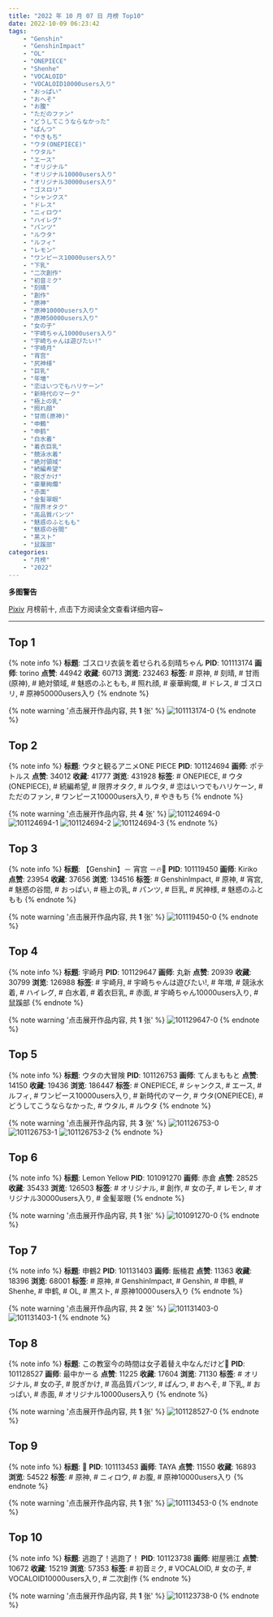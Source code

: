 ```yaml
---
title: "2022 年 10 月 07 日 月榜 Top10"
date: 2022-10-09 06:23:42
tags:
    - "Genshin"
    - "GenshinImpact"
    - "OL"
    - "ONEPIECE"
    - "Shenhe"
    - "VOCALOID"
    - "VOCALOID10000users入り"
    - "おっぱい"
    - "おへそ"
    - "お腹"
    - "ただのファン"
    - "どうしてこうならなかった"
    - "ぱんつ"
    - "やきもち"
    - "ウタ(ONEPIECE)"
    - "ウタル"
    - "エース"
    - "オリジナル"
    - "オリジナル10000users入り"
    - "オリジナル30000users入り"
    - "ゴスロリ"
    - "シャンクス"
    - "ドレス"
    - "ニィロウ"
    - "ハイレグ"
    - "パンツ"
    - "ルウタ"
    - "ルフィ"
    - "レモン"
    - "ワンピース10000users入り"
    - "下乳"
    - "二次創作"
    - "初音ミク"
    - "刻晴"
    - "創作"
    - "原神"
    - "原神10000users入り"
    - "原神50000users入り"
    - "女の子"
    - "宇崎ちゃん10000users入り"
    - "宇崎ちゃんは遊びたい!"
    - "宇崎月"
    - "宵宫"
    - "尻神様"
    - "巨乳"
    - "年増"
    - "恋はいつでもハリケーン"
    - "新時代のマーク"
    - "極上の乳"
    - "照れ顔"
    - "甘雨(原神)"
    - "申鶴"
    - "申鹤"
    - "白水着"
    - "着衣巨乳"
    - "競泳水着"
    - "絶対領域"
    - "続編希望"
    - "脱ぎかけ"
    - "豪華絢爛"
    - "赤面"
    - "金髪翠眼"
    - "限界オタク"
    - "高品質パンツ"
    - "魅惑のふともも"
    - "魅惑の谷間"
    - "黒スト"
    - "鼠蹊部"
categories:
    - "月榜"
    - "2022"
---
```


<i class="fa fa-triangle-exclamation"></i>**多图警告**<i class="fa fa-triangle-exclamation"></i>

[Pixiv](https://www.pixiv.net/) 月榜前十, 点击下方阅读全文查看详细内容~

<!-- more -->

---

## Top 1

{% note info %}
**标题**: ゴスロリ衣装を着せられる刻晴ちゃん
**PID**: 101113174 **画师**: torino
**点赞**: 44942 **收藏**: 60713 **浏览**: 232463
**标签**: # 原神, # 刻晴, # 甘雨(原神), # 絶対領域, # 魅惑のふともも, # 照れ顔, # 豪華絢爛, # ドレス, # ゴスロリ, # 原神50000users入り
{% endnote %}

{% note warning '点击展开作品内容, 共 **1** 张' %}
![101113174-0](https://i.pixiv.re/img-original/img/2022/09/10/00/00/07/101113174_p0.jpg)
{% endnote %}

## Top 2

{% note info %}
**标题**: ウタと観るアニメONE PIECE
**PID**: 101124694 **画师**: ポテトルス
**点赞**: 34012 **收藏**: 41777 **浏览**: 431928
**标签**: # ONEPIECE, # ウタ(ONEPIECE), # 続編希望, # 限界オタク, # ルウタ, # 恋はいつでもハリケーン, # ただのファン, # ワンピース10000users入り, # やきもち
{% endnote %}

{% note warning '点击展开作品内容, 共 **4** 张' %}
![101124694-0](https://i.pixiv.re/img-original/img/2022/09/10/14/17/08/101124694_p0.jpg)
![101124694-1](https://i.pixiv.re/img-original/img/2022/09/10/14/17/08/101124694_p1.jpg)
![101124694-2](https://i.pixiv.re/img-original/img/2022/09/10/14/17/08/101124694_p2.jpg)
![101124694-3](https://i.pixiv.re/img-original/img/2022/09/10/14/17/08/101124694_p3.jpg)
{% endnote %}

## Top 3

{% note info %}
**标题**: 【Genshin】－ 宵宫 －🔥🏹
**PID**: 101119450 **画师**: Kiriko
**点赞**: 23954 **收藏**: 37656 **浏览**: 134516
**标签**: # GenshinImpact, # 原神, # 宵宫, # 魅惑の谷間, # おっぱい, # 極上の乳, # パンツ, # 巨乳, # 尻神様, # 魅惑のふともも
{% endnote %}

{% note warning '点击展开作品内容, 共 **1** 张' %}
![101119450-0](https://i.pixiv.re/img-original/img/2022/09/10/08/00/01/101119450_p0.png)
{% endnote %}

## Top 4

{% note info %}
**标题**: 宇崎月
**PID**: 101129647 **画师**: 丸新
**点赞**: 20939 **收藏**: 30799 **浏览**: 126988
**标签**: # 宇崎月, # 宇崎ちゃんは遊びたい!, # 年増, # 競泳水着, # ハイレグ, # 白水着, # 着衣巨乳, # 赤面, # 宇崎ちゃん10000users入り, # 鼠蹊部
{% endnote %}

{% note warning '点击展开作品内容, 共 **1** 张' %}
![101129647-0](https://i.pixiv.re/img-original/img/2022/09/10/18/52/38/101129647_p0.jpg)
{% endnote %}

## Top 5

{% note info %}
**标题**: ウタの大冒険
**PID**: 101126753 **画师**: てんまももと
**点赞**: 14150 **收藏**: 19436 **浏览**: 186447
**标签**: # ONEPIECE, # シャンクス, # エース, # ルフィ, # ワンピース10000users入り, # 新時代のマーク, # ウタ(ONEPIECE), # どうしてこうならなかった, # ウタル, # ルウタ
{% endnote %}

{% note warning '点击展开作品内容, 共 **3** 张' %}
![101126753-0](https://i.pixiv.re/img-original/img/2022/09/10/16/26/11/101126753_p0.jpg)
![101126753-1](https://i.pixiv.re/img-original/img/2022/09/10/16/26/11/101126753_p1.jpg)
![101126753-2](https://i.pixiv.re/img-original/img/2022/09/10/16/26/11/101126753_p2.jpg)
{% endnote %}

## Top 6

{% note info %}
**标题**: Lemon Yellow
**PID**: 101091270 **画师**: 赤倉
**点赞**: 28525 **收藏**: 35433 **浏览**: 126503
**标签**: # オリジナル, # 創作, # 女の子, # レモン, # オリジナル30000users入り, # 金髪翠眼
{% endnote %}

{% note warning '点击展开作品内容, 共 **1** 张' %}
![101091270-0](https://i.pixiv.re/img-original/img/2022/09/09/00/05/41/101091270_p0.png)
{% endnote %}

## Top 7

{% note info %}
**标题**: 申鶴2
**PID**: 101131403 **画师**: 飯桶君
**点赞**: 11363 **收藏**: 18396 **浏览**: 68001
**标签**: # 原神, # GenshinImpact, # Genshin, # 申鶴, # Shenhe, # 申鹤, # OL, # 黒スト, # 原神10000users入り
{% endnote %}

{% note warning '点击展开作品内容, 共 **2** 张' %}
![101131403-0](https://i.pixiv.re/img-original/img/2022/09/10/20/05/58/101131403_p0.jpg)
![101131403-1](https://i.pixiv.re/img-original/img/2022/09/10/20/05/58/101131403_p1.jpg)
{% endnote %}

## Top 8

{% note info %}
**标题**: この教室今の時間は女子着替え中なんだけど💢
**PID**: 101128527 **画师**: 最中かーる
**点赞**: 11225 **收藏**: 17604 **浏览**: 71130
**标签**: # オリジナル, # 女の子, # 脱ぎかけ, # 高品質パンツ, # ぱんつ, # おへそ, # 下乳, # おっぱい, # 赤面, # オリジナル10000users入り
{% endnote %}

{% note warning '点击展开作品内容, 共 **1** 张' %}
![101128527-0](https://i.pixiv.re/img-original/img/2022/09/10/18/00/02/101128527_p0.jpg)
{% endnote %}

## Top 9

{% note info %}
**标题**: 💙
**PID**: 101113453 **画师**: TAYA
**点赞**: 11550 **收藏**: 16893 **浏览**: 54522
**标签**: # 原神, # ニィロウ, # お腹, # 原神10000users入り
{% endnote %}

{% note warning '点击展开作品内容, 共 **1** 张' %}
![101113453-0](https://i.pixiv.re/img-original/img/2022/09/10/00/02/04/101113453_p0.jpg)
{% endnote %}

## Top 10

{% note info %}
**标题**: 逃跑了！逃跑了！
**PID**: 101123738 **画师**: 紺屋鴉江
**点赞**: 10672 **收藏**: 15219 **浏览**: 57353
**标签**: # 初音ミク, # VOCALOID, # 女の子, # VOCALOID10000users入り, # 二次創作
{% endnote %}

{% note warning '点击展开作品内容, 共 **1** 张' %}
![101123738-0](https://i.pixiv.re/img-original/img/2022/09/10/13/12/33/101123738_p0.jpg)
{% endnote %}
